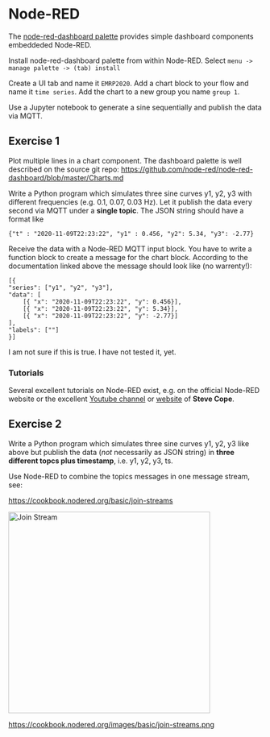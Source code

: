# Node-RED



The [node-red-dashboard palette](https://flows.nodered.org/node/node-red-dashboard) provides simple dashboard components embeddeded Node-RED. 

Install node-red-dashboard palette from within Node-RED. Select `menu -> manage palette -> (tab) install`

Create a UI tab and name it `EMRP2020`. Add a chart block to your flow and name it `time series`. Add the chart to a new group you name `group 1`.

Use a Jupyter notebook to generate a sine sequentially and publish the data via MQTT. 




## Exercise 1

Plot multiple lines in a chart component. The dashboard palette is well described on the source git repo:
https://github.com/node-red/node-red-dashboard/blob/master/Charts.md

Write a Python program which simulates three sine curves y1, y2, y3 with different frequencies (e.g. 0.1, 0.07, 0.03 Hz). 
Let it publish the data every second via MQTT under a **single topic**. The JSON string should have a format like 
```
{"t" : "2020-11-09T22:23:22", "y1" : 0.456, "y2": 5.34, "y3": -2.77}
```

Receive the data with a Node-RED MQTT input block. You have to write a function block to create a message for the chart block. 
According to the documentation linked above the message should look like (no warrenty!):

```
[{
"series": ["y1", "y2", "y3"],
"data": [
    [{ "x": "2020-11-09T22:23:22", "y": 0.456}],
    [{ "x": "2020-11-09T22:23:22", "y": 5.34}],
    [{ "x": "2020-11-09T22:23:22", "y": -2.77}]
],
"labels": [""]
}]
```

I am not sure if this is true. I have not tested it, yet.



### Tutorials

Several excellent tutorials on Node-RED exist, e.g. on the official Node-RED website or the excellent [Youtube channel](https://www.youtube.com/user/stevecope) or [website](http://www.steves-internet-guide.com/)  of **Steve Cope**.

## Exercise 2

Write a Python program which simulates three sine curves y1, y2, y3 like above but publish the data (*not* necessarily as JSON string) in **three different topcs plus timestamp**, i.e. y1, y2, y3, ts.

Use Node-RED to combine the topics messages in one message stream, see:

https://cookbook.nodered.org/basic/join-streams

<img src="https://cookbook.nodered.org/images/basic/join-streams.png"
     alt="Join Stream"
     Width="400" />

https://cookbook.nodered.org/images/basic/join-streams.png




